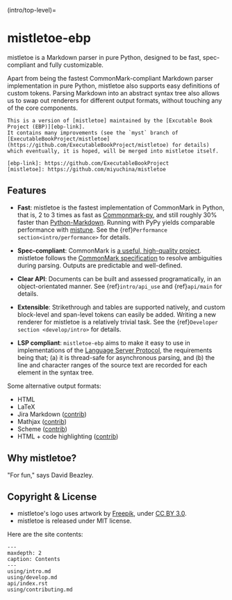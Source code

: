 (intro/top-level)=

# mistletoe-ebp

mistletoe is a Markdown parser in pure Python,
designed to be fast, spec-compliant and fully customizable.

Apart from being the fastest
CommonMark-compliant Markdown parser implementation in pure Python,
mistletoe also supports easy definitions of custom tokens.
Parsing Markdown into an abstract syntax tree
also allows us to swap out renderers for different output formats,
without touching any of the core components.

```{note}
This is a version of [mistletoe] maintained by the [Excutable Book Project (EBP)][ebp-link].
It contains many improvements (see the `myst` branch of [ExecutableBookProject/mistletoe](https://github.com/ExecutableBookProject/mistletoe) for details)
which eventually, it is hoped, will be merged into mistletoe itself.

[ebp-link]: https://github.com/ExecutableBookProject
[mistletoe]: https://github.com/miyuchina/mistletoe
```

## Features

* **Fast**:
  mistletoe is the fastest implementation of CommonMark in Python,
  that is, 2 to 3 times as fast as [Commonmark-py][commonmark-py],
  and still roughly 30% faster than [Python-Markdown][python-markdown].
  Running with PyPy yields comparable performance with [mistune][mistune].
  See the {ref}`Performance section<intro/performance>` for details.

* **Spec-compliant**:
  CommonMark is [a useful, high-quality project][oilshell].
  mistletoe follows the [CommonMark specification][commonmark]
  to resolve ambiguities during parsing.
  Outputs are predictable and well-defined.

* **Clear API**:
  Documents can be built and assessed programatically,
  in an object-orientated manner.
  See {ref}`intro/api_use` and {ref}`api/main` for details.

* **Extensible**:
  Strikethrough and tables are supported natively,
  and custom block-level and span-level tokens can easily be added.
  Writing a new renderer for mistletoe is a relatively
  trivial task. See the {ref}`Developer section <develop/intro>` for details.

* **LSP compliant**:
  `mistletoe-ebp` aims to make it easy to use in implementations of the
  [Language Server Protocol][lsp], the requirements being that;
  (a) it is thread-safe for asynchronous parsing, and
  (b) the line and character ranges of the source text are recorded
  for each element in the syntax tree.

Some alternative output formats:

* HTML
* LaTeX
* Jira Markdown ([contrib][contrib])
* Mathjax ([contrib][contrib])
* Scheme ([contrib][contrib])
* HTML + code highlighting ([contrib][contrib])

## Why mistletoe?

"For fun," says David Beazley.

## Copyright & License

* mistletoe's logo uses artwork by [Freepik][icon], under
  [CC BY 3.0][cc-by].
* mistletoe is released under MIT license.

Here are the site contents:

```{toctree}
---
maxdepth: 2
caption: Contents
---
using/intro.md
using/develop.md
api/index.rst
using/contributing.md
```

[mistune]: https://github.com/lepture/mistune
[python-markdown]: https://github.com/waylan/Python-Markdown
[python-markdown2]: https://github.com/trentm/python-markdown2
[commonmark-py]: https://github.com/rtfd/CommonMark-py
[oilshell]: https://www.oilshell.org/blog/2018/02/14.html
[commonmark]: https://spec.commonmark.org/
[contrib]: https://github.com/ExecutableBookProject/mistletoe-ebp/tree/master/contrib
[scheme]: https://github.com/ExecutableBookProject/mistletoe-ebp/blob/dev/contrib/scheme.py
[example-392]: https://spec.commonmark.org/0.28/#example-392
[icon]: https://www.freepik.com
[cc-by]: https://creativecommons.org/licenses/by/3.0/us/
[lsp]: https://microsoft.github.io/language-server-protocol/
